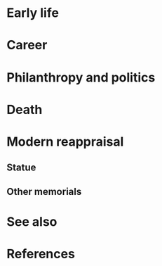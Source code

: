# 
# Early life
# Career
# Philanthropy and politics
# Death
# Modern reappraisal
## Statue
## Other memorials
# See also
# References